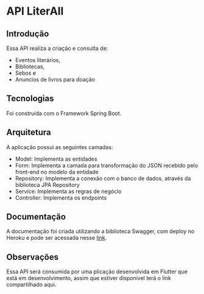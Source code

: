 # API LiterAll
## Introdução
Essa API realiza a criação e consulta de:
- Eventos literários, 
- Bibliotecas, 
- Sebos e 
- Anuncios de livros para doação

## Tecnologias
Foi construída com o Framework Spring Boot.

## Arquitetura
A aplicação possui as seguintes camadas:
- Model: Implementa as entidades
- Form: Implementa a camada para transformação do JSON recebido pelo front-end no modelo da entidade
- Repository: Implementa a conexão com o banco de dados, através da biblioteca JPA Repository
- Service: Implementa as regras de negócio
- Controller: Implementa os endpoints

## Documentação
A documentação foi criada utilizando a biblioteca Swagger, com deploy no Heroku e pode ser acessada nesse [link](https://literall.herokuapp.com/swagger-ui.html).

## Observações
Essa API será consumida por uma plicação desenvolvida em Flutter que está em desenvolvimento, assim que estiver disponível terá o link compartilhado aqui.
